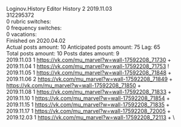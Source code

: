 Loginov.History	Editor History 2 2019.11.03\
312295372\
0 rubric switches:\
0 frequency switches:\
0 vacations:\
Finished on 2020.04.02\
Actual posts amount: 10	Anticipated posts amount: 75	 Lag: 65
\
Total posts amount: 10	Posts dates amount: 9\
2019.11.03 1 https://vk.com/mu_marvel?w=wall-17592208_71730 + \
2019.11.04 1 https://vk.com/mu_marvel?w=wall-17592208_71753 ! \
2019.11.05 1 https://vk.com/mu_marvel?w=wall-17592208_71848 + \
2019.11.06 2 https://vk.com/mu_marvel?w=wall-17592208_71849 + https://vk.com/mu_marvel?w=wall-17592208_71850 + \
2019.11.08 1 https://vk.com/mu_marvel?w=wall-17592208_71833 + \
2019.11.10 1 https://vk.com/mu_marvel?w=wall-17592208_71854 + \
2019.11.15 1 https://vk.com/mu_marvel?w=wall-17592208_71835 + \
2019.11.17 1 https://vk.com/mu_marvel?w=wall-17592208_72005 + \
2019.12.03 1 https://vk.com/mu_marvel?w=wall-17592208_72113 + \
